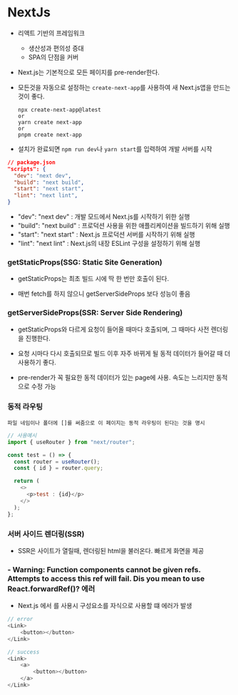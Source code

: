 # NextJs

- 리액트 기반의 프레임워크
  - 생산성과 편의성 증대
  - SPA의 단점을 커버
- Next.js는 기본적으로 모든 페이지를 pre-render한다.
- 모든것을 자동으로 설정하는 `create-next-app`를 사용하여 새 Next.js앱을 만드는 것이 좋다.

      npx create-next-app@latest
      or
      yarn create next-app
      or
      pnpm create next-app

- 설치가 완료되면 `npm run dev`나 `yarn start`를 입력하여 개발 서버를 시작

```json
// package.json
"scripts": {
  "dev": "next dev",
  "build": "next build",
  "start": "next start",
  "lint": "next lint",
}
```

- "dev": "next dev" : 개발 모드에서 Next.js를 시작하기 위한 실행
- "build": "next build" : 프로덕션 사용을 위한 애플리케이션을 빌드하기 위해 실행
- "start": "next start" : Next.js 프로덕션 서버를 시작하기 위해 실행
- "lint": "next lint" : Next.js의 내장 ESLint 구성을 설정하기 위해 실행

### getStaticProps(SSG: Static Site Generation)

- getStaticProps는 최초 빌드 시에 딱 한 번만 호출이 된다.

- 매번 fetch를 하지 않으니 getServerSideProps 보다 성능이 좋음

### getServerSideProps(SSR: Server Side Rendering)

- getStaticProps와 다르게 요청이 들어올 때마다 호출되며, 그 때마다 사전 렌더링을 진행한다.

- 요청 시마다 다시 호출되므로 빌드 이후 자주 바뀌게 될 동적 데이터가 들어갈 때 더 사용하기 좋다.

- pre-render가 꼭 필요한 동적 데이터가 있는 page에 사용. 속도는 느리지만 동적으로 수정 가능

### 동적 라우팅

    파일 네임이나 폴더에 []를 써줌으로 이 페이지는 동적 라우팅이 된다는 것을 명시

```js
// 사용예시
import { useRouter } from "next/router";

const test = () => {
  const router = useRouter();
  const { id } = router.query;

  return (
    <>
      <p>test : {id}</p>
    </>
  );
};
```

### 서버 사이드 렌더링(SSR)
- SSR은 사이트가 열릴때, 렌더링된 html을 불러온다. 빠르게 화면을 제공


### - Warning: Function components cannot be given refs. Attempts to access this ref will fail. Dis you mean to use React.forwardRef()? 에러

- Next.js 에서 <Link>를 사용시 구성요소를 자식으로 사용할 떄 에러가 발생

```js
// error
<Link>
    <button></button>
</Link>

// success
<Link>
    <a>
        <button></button>
    </a>
</Link>
```
